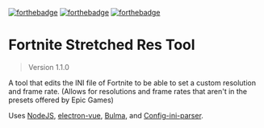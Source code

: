[![forthebadge](https://forthebadge.com/images/badges/built-with-love.svg)](https://forthebadge.com) [![forthebadge](https://forthebadge.com/images/badges/made-with-vue.svg)](https://forthebadge.com) [![forthebadge](https://forthebadge.com/images/badges/uses-js.svg)](https://forthebadge.com)

# Fortnite Stretched Res Tool
> Version 1.1.0

A tool that edits the INI file of Fortnite to be able to set a custom resolution and frame rate. (Allows for resolutions and frame rates that aren't in the presets offered by Epic Games)

Uses [NodeJS](https://nodejs.org/en/), [electron-vue](https://simulatedgreg.gitbooks.io/electron-vue/content/en/), [Bulma](v), and [Config-ini-parser](https://www.npmjs.com/package/config-ini-parser).
